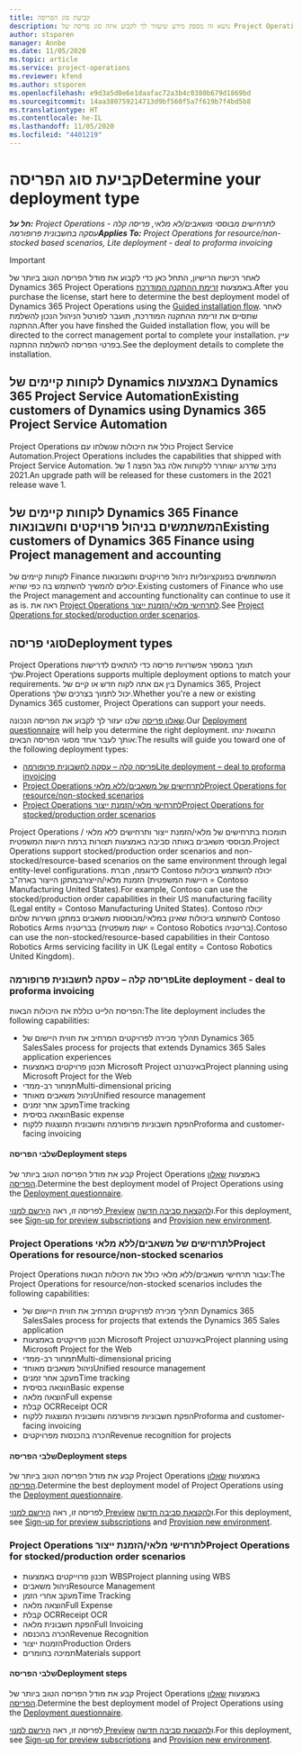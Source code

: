 ```yaml
---
title: קביעת סוג הפריסה
description: נושא זה מספק מידע שיעזור לך לקבוע איזה סוג פריסה של Project Operations מתאים לחברה שלך.
author: stsporen
manager: Annbe
ms.date: 11/05/2020
ms.topic: article
ms.service: project-operations
ms.reviewer: kfend
ms.author: stsporen
ms.openlocfilehash: e9d3a5d8e6e1daafac72a3b4c0380b679d1869bd
ms.sourcegitcommit: 14aa380759214713d9bf560f5a7f619b7f4bd5b8
ms.translationtype: HT
ms.contentlocale: he-IL
ms.lasthandoff: 11/05/2020
ms.locfileid: "4401219"
---
```

# <a name="determine-your-deployment-type"></a><span data-ttu-id="f829d-103">קביעת סוג הפריסה</span><span class="sxs-lookup"><span data-stu-id="f829d-103">Determine your deployment type</span></span>

<span data-ttu-id="f829d-104">_**חל על:** Project Operations לתרחישים מבוססי משאבים/לא מלאי, פריסה קלה - עסקה בחשבונית פרופורמה_</span><span class="sxs-lookup"><span data-stu-id="f829d-104">_**Applies To:** Project Operations for resource/non-stocked based scenarios, Lite deployment - deal to proforma invoicing_</span></span>

> [!IMPORTANT]
> <span data-ttu-id="f829d-105">לאחר רכישת הרישיון, התחל כאן כדי לקבוע את מודל הפריסה הטוב ביותר של Dynamics 365 Project Operations באמצעות [זרימת ההתקנה המודרכת](https://aka.ms/provisionprojectoperations).</span><span class="sxs-lookup"><span data-stu-id="f829d-105">After you purchase the license, start here to determine the best deployment model of Dynamics 365 Project Operations using the [Guided installation flow](https://aka.ms/provisionprojectoperations).</span></span>
> <span data-ttu-id="f829d-106">לאחר שתסיים את זרימת ההתקנה המודרכת, תועבר לפורטל הניהול הנכון להשלמת ההתקנה.</span><span class="sxs-lookup"><span data-stu-id="f829d-106">After you have finshed the Guided installation flow, you will be directed to the correct management portal to complete your installation.</span></span> <span data-ttu-id="f829d-107">עיין בפרטי הפריסה להשלמת ההתקנה.</span><span class="sxs-lookup"><span data-stu-id="f829d-107">See the deployment details to complete the installation.</span></span>


## <a name="existing-customers-of-dynamics-using-dynamics-365-project-service-automation"></a><span data-ttu-id="f829d-108">לקוחות קיימים של Dynamics באמצעות Dynamics 365 Project Service Automation</span><span class="sxs-lookup"><span data-stu-id="f829d-108">Existing customers of Dynamics using Dynamics 365 Project Service Automation</span></span>
<span data-ttu-id="f829d-109">Project Operations כולל את היכולות שנשלחו עם Project Service Automation.</span><span class="sxs-lookup"><span data-stu-id="f829d-109">Project Operations includes the capabilities that shipped with Project Service Automation.</span></span> <span data-ttu-id="f829d-110">נתיב שדרוג ישוחרר ללקוחות אלה בגל הפצה 1 של 2021.</span><span class="sxs-lookup"><span data-stu-id="f829d-110">An upgrade path will be released for these customers in the 2021 release wave 1.</span></span>

## <a name="existing-customers-of-dynamics-365-finance-using-project-management-and-accounting"></a><span data-ttu-id="f829d-111">לקוחות קיימים של Dynamics 365 Finance המשתמשים בניהול פרויקטים וחשבונאות</span><span class="sxs-lookup"><span data-stu-id="f829d-111">Existing customers of Dynamics 365 Finance using Project management and accounting</span></span> 

<span data-ttu-id="f829d-112">לקוחות קיימים של Finance המשתמשים בפונקציונליות ניהול פרויקטים וחשבונאות יכולים להמשיך להשתמש בה כפי שהיא.</span><span class="sxs-lookup"><span data-stu-id="f829d-112">Existing customers of Finance who use the Project management and accounting functionality can continue to use it as is.</span></span> <span data-ttu-id="f829d-113">ראה את [Project Operations לתרחישי מלאי/הזמנת ייצור](#pma).</span><span class="sxs-lookup"><span data-stu-id="f829d-113">See [Project Operations for stocked/production order scenarios](#pma).</span></span>


## <a name="deployment-types"></a><span data-ttu-id="f829d-114">סוגי פריסה</span><span class="sxs-lookup"><span data-stu-id="f829d-114">Deployment types</span></span>
<span data-ttu-id="f829d-115">Project Operations תומך במספר אפשרויות פריסה כדי להתאים לדרישות שלך.</span><span class="sxs-lookup"><span data-stu-id="f829d-115">Project Operations supports multiple deployment options to match your requirements.</span></span> <span data-ttu-id="f829d-116">בין אם אתה לקוח חדש או קיים של Dynamics 365, ‏Project Operations יכול לתמוך בצרכים שלך.</span><span class="sxs-lookup"><span data-stu-id="f829d-116">Whether you're a new or existing Dynamics 365 customer, Project Operations can support your needs.</span></span>

<span data-ttu-id="f829d-117">[שאלון פריסה](https://aka.ms/provisionprojectoperations) שלנו יעזור לך לקבוע את הפריסה הנכונה.</span><span class="sxs-lookup"><span data-stu-id="f829d-117">Our [Deployment questionnaire](https://aka.ms/provisionprojectoperations) will help you determine the right deployment.</span></span> <span data-ttu-id="f829d-118">התוצאות ינחו אותך לעבר אחד מסוגי הפריסה הבאים:</span><span class="sxs-lookup"><span data-stu-id="f829d-118">The results will guide you toward one of the following deployment types:</span></span>

- [<span data-ttu-id="f829d-119">פריסה קלה – עסקה לחשבונית פרופורמה</span><span class="sxs-lookup"><span data-stu-id="f829d-119">Lite deployment – deal to proforma invoicing</span></span>](#lite)
- [<span data-ttu-id="f829d-120">Project Operations לתרחישים של משאבים/ללא מלאי</span><span class="sxs-lookup"><span data-stu-id="f829d-120">Project Operations for resource/non-stocked scenarios</span></span>](#integrated)
- [<span data-ttu-id="f829d-121">Project Operations לתרחישי מלאי/הזמנת ייצור</span><span class="sxs-lookup"><span data-stu-id="f829d-121">Project Operations for stocked/production order scenarios</span></span>](#pma)

<span data-ttu-id="f829d-122">Project Operations תומכות בתרחישים של מלאי/הזמנת ייצור ותרחישים ללא מלאי / מבוססי משאבים באותה סביבה באמצעות תצורות ברמת הישות המשפטית.</span><span class="sxs-lookup"><span data-stu-id="f829d-122">Project Operations support stocked/production order scenarios and non-stocked/resource-based scenarios on the same environment through legal entity-level configurations.</span></span> <span data-ttu-id="f829d-123">לדוגמה, חברת Contoso יכולה להשתמש ביכולות הזמנת מלאי/הייצורבמתקן הייצור בארה"ב (היישות המשפטית = Contoso Manufacturing United States).</span><span class="sxs-lookup"><span data-stu-id="f829d-123">For example, Contoso can use the stocked/production order capabilities in their US manufacturing facility (Legal entity = Contoso Manufacturing United States).</span></span> <span data-ttu-id="f829d-124">Contoso יכולה להשתמש ביכולות שאינן במלאי/מבוססות משאבים במתקן השירות שלהם Contoso Robotics Arms בבריטניה (ישות משפטית = Contoso Robotics בריטניה).</span><span class="sxs-lookup"><span data-stu-id="f829d-124">Contoso can use the non-stocked/resource-based capabilities in their Contoso Robotics Arms servicing facility in UK (Legal entity = Contoso Robotics United Kingdom).</span></span>

### <a name="lite-deployment---deal-to-proforma-invoicing"></a><a  name="lite"></a><span data-ttu-id="f829d-125">פריסה קלה – עסקה לחשבונית פרופורמה</span><span class="sxs-lookup"><span data-stu-id="f829d-125">Lite deployment - deal to proforma invoicing</span></span>

<span data-ttu-id="f829d-126">הפריסת הלייט כוללת את היכולות הבאות:</span><span class="sxs-lookup"><span data-stu-id="f829d-126">The lite deployment includes the following capabilities:</span></span>

- <span data-ttu-id="f829d-127">תהליך מכירה לפרויקטים המרחיב את חווית היישום של Dynamics 365 Sales</span><span class="sxs-lookup"><span data-stu-id="f829d-127">Sales process for projects that extends Dynamics 365 Sales application experiences</span></span>
- <span data-ttu-id="f829d-128">תכנון פרויקטים באמצעות Microsoft Project באינטרנט</span><span class="sxs-lookup"><span data-stu-id="f829d-128">Project planning using Microsoft Project for the Web</span></span>
- <span data-ttu-id="f829d-129">תמחור רב-ממדי</span><span class="sxs-lookup"><span data-stu-id="f829d-129">Multi-dimensional pricing</span></span>
- <span data-ttu-id="f829d-130">ניהול משאבים מאוחד</span><span class="sxs-lookup"><span data-stu-id="f829d-130">Unified resource management</span></span>
- <span data-ttu-id="f829d-131">מעקב אחר זמנים</span><span class="sxs-lookup"><span data-stu-id="f829d-131">Time tracking</span></span>
- <span data-ttu-id="f829d-132">הוצאה בסיסית</span><span class="sxs-lookup"><span data-stu-id="f829d-132">Basic expense</span></span>
- <span data-ttu-id="f829d-133">הפקת חשבוניות פרופורמה וחשבונית המוצגות ללקוח</span><span class="sxs-lookup"><span data-stu-id="f829d-133">Proforma and customer-facing invoicing</span></span> 

#### <a name="deployment-steps"></a><span data-ttu-id="f829d-134">שלבי הפריסה</span><span class="sxs-lookup"><span data-stu-id="f829d-134">Deployment steps</span></span>
<span data-ttu-id="f829d-135">קבע את מודל הפריסה הטוב ביותר של Project Operations באמצעות [שאלון הפריסה](https://aka.ms/provisionprojectoperations).</span><span class="sxs-lookup"><span data-stu-id="f829d-135">Determine the best deployment model of Project Operations using the [Deployment questionnaire](https://aka.ms/provisionprojectoperations).</span></span>

<span data-ttu-id="f829d-136">לפריסה זו, ראה [הירשם למנוי Preview](lite-preview-subscription-sign-up.md) ו[להקצאת סביבה חדשה](lite-deployment.md).</span><span class="sxs-lookup"><span data-stu-id="f829d-136">For this deployment, see [Sign-up for preview subscriptions](lite-preview-subscription-sign-up.md) and [Provision new environment](lite-deployment.md).</span></span> 


### <a name="project-operations-for-resourcenon-stocked-scenarios"></a><a name="integrated"></a><span data-ttu-id="f829d-137">Project Operations לתרחישים של משאבים/ללא מלאי</span><span class="sxs-lookup"><span data-stu-id="f829d-137">Project Operations for resource/non-stocked scenarios</span></span>
<span data-ttu-id="f829d-138">Project Operations עבור תרחישי משאבים/ללא מלאי כולל את היכולות הבאות:</span><span class="sxs-lookup"><span data-stu-id="f829d-138">The Project Operations for resource/non-stocked scenarios includes the following capabilities:</span></span>
 
- <span data-ttu-id="f829d-139">תהליך מכירה לפרויקטים המרחיב את חווית היישום של Dynamics 365 Sales</span><span class="sxs-lookup"><span data-stu-id="f829d-139">Sales process for projects that extends the Dynamics 365 Sales application</span></span>
- <span data-ttu-id="f829d-140">תכנון פרויקטים באמצעות Microsoft Project באינטרנט</span><span class="sxs-lookup"><span data-stu-id="f829d-140">Project planning using Microsoft Project for the Web</span></span>
- <span data-ttu-id="f829d-141">תמחור רב-ממדי</span><span class="sxs-lookup"><span data-stu-id="f829d-141">Multi-dimensional pricing</span></span>
- <span data-ttu-id="f829d-142">ניהול משאבים מאוחד</span><span class="sxs-lookup"><span data-stu-id="f829d-142">Unified resource management</span></span>
- <span data-ttu-id="f829d-143">מעקב אחר זמנים</span><span class="sxs-lookup"><span data-stu-id="f829d-143">Time tracking</span></span>
- <span data-ttu-id="f829d-144">הוצאה בסיסית</span><span class="sxs-lookup"><span data-stu-id="f829d-144">Basic expense</span></span>
- <span data-ttu-id="f829d-145">הוצאה מלאה</span><span class="sxs-lookup"><span data-stu-id="f829d-145">Full expense</span></span>
- <span data-ttu-id="f829d-146">קבלת OCR</span><span class="sxs-lookup"><span data-stu-id="f829d-146">Receipt OCR</span></span>
- <span data-ttu-id="f829d-147">הפקת חשבוניות פרופורמה וחשבונית המוצגות ללקוח</span><span class="sxs-lookup"><span data-stu-id="f829d-147">Proforma and customer-facing invoicing</span></span> 
- <span data-ttu-id="f829d-148">הכרה בהכנסות מפרויקטים</span><span class="sxs-lookup"><span data-stu-id="f829d-148">Revenue recognition for projects</span></span>

#### <a name="deployment-steps"></a><span data-ttu-id="f829d-149">שלבי הפריסה</span><span class="sxs-lookup"><span data-stu-id="f829d-149">Deployment steps</span></span>
<span data-ttu-id="f829d-150">קבע את מודל הפריסה הטוב ביותר של Project Operations באמצעות [שאלון הפריסה](https://aka.ms/provisionprojectoperations).</span><span class="sxs-lookup"><span data-stu-id="f829d-150">Determine the best deployment model of Project Operations using the [Deployment questionnaire](https://aka.ms/provisionprojectoperations).</span></span>

<span data-ttu-id="f829d-151">לפריסה זו, ראה [הירשם למנוי Preview](resource-sign-up-preview-subscription.md) ו[להקצאת סביבה חדשה](resource-provision-new-environment.md).</span><span class="sxs-lookup"><span data-stu-id="f829d-151">For this deployment, see [Sign-up for preview subscriptions](resource-sign-up-preview-subscription.md) and [Provision new environment](resource-provision-new-environment.md).</span></span> 


### <a name="project-operations-for-stockedproduction-order-scenarios"></a><a name="pma"></a><span data-ttu-id="f829d-152">Project Operations לתרחישי מלאי/הזמנת ייצור</span><span class="sxs-lookup"><span data-stu-id="f829d-152">Project Operations for stocked/production order scenarios</span></span>

- <span data-ttu-id="f829d-153">תכנון פרוייקטים באמצעות WBS</span><span class="sxs-lookup"><span data-stu-id="f829d-153">Project planning using WBS</span></span>
- <span data-ttu-id="f829d-154">ניהול משאבים</span><span class="sxs-lookup"><span data-stu-id="f829d-154">Resource Management</span></span>
- <span data-ttu-id="f829d-155">מעקב אחרי הזמן</span><span class="sxs-lookup"><span data-stu-id="f829d-155">Time Tracking</span></span>
- <span data-ttu-id="f829d-156">הוצאה מלאה</span><span class="sxs-lookup"><span data-stu-id="f829d-156">Full Expense</span></span>
- <span data-ttu-id="f829d-157">קבלת OCR</span><span class="sxs-lookup"><span data-stu-id="f829d-157">Receipt OCR</span></span>
- <span data-ttu-id="f829d-158">הפקת חשבונית מלאה</span><span class="sxs-lookup"><span data-stu-id="f829d-158">Full Invoicing</span></span>
- <span data-ttu-id="f829d-159">הכרה בהכנסה</span><span class="sxs-lookup"><span data-stu-id="f829d-159">Revenue Recognition</span></span>
- <span data-ttu-id="f829d-160">הזמנות ייצור</span><span class="sxs-lookup"><span data-stu-id="f829d-160">Production Orders</span></span>
- <span data-ttu-id="f829d-161">תמיכה בחומרים</span><span class="sxs-lookup"><span data-stu-id="f829d-161">Materials support</span></span>

#### <a name="deployment-steps"></a><span data-ttu-id="f829d-162">שלבי הפריסה</span><span class="sxs-lookup"><span data-stu-id="f829d-162">Deployment steps</span></span>
<span data-ttu-id="f829d-163">קבע את מודל הפריסה הטוב ביותר של Project Operations באמצעות [שאלון הפריסה](https://aka.ms/provisionprojectoperations).</span><span class="sxs-lookup"><span data-stu-id="f829d-163">Determine the best deployment model of Project Operations using the [Deployment questionnaire](https://aka.ms/provisionprojectoperations).</span></span>

<span data-ttu-id="f829d-164">לפריסה זו, ראה [הירשם למנוי Preview](https://docs.microsoft.com/dynamics365/fin-ops-core/dev-itpro/dev-tools/sign-up-preview-subscription?toc=/dynamics365/finance/toc.json) ו[להקצאת סביבה חדשה](https://docs.microsoft.com/dynamics365/fin-ops-core/dev-itpro/deployment/deploy-demo-environment?toc=/dynamics365/finance/toc.json).</span><span class="sxs-lookup"><span data-stu-id="f829d-164">For this deployment, see [Sign-up for preview subscriptions](https://docs.microsoft.com/dynamics365/fin-ops-core/dev-itpro/dev-tools/sign-up-preview-subscription?toc=/dynamics365/finance/toc.json) and [Provision new environment](https://docs.microsoft.com/dynamics365/fin-ops-core/dev-itpro/deployment/deploy-demo-environment?toc=/dynamics365/finance/toc.json).</span></span> 

